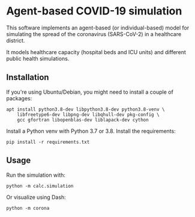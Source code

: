 # Agent-based COVID-19 simulation

This software implements an agent-based (or individual-based) model for simulating
the spread of the coronavirus (SARS-CoV-2) in a healthcare district.

It models healthcare capacity (hospital beds and ICU units) and different
public health simulations.


## Installation

If you're using Ubuntu/Debian, you might need to install a couple of packages:

```
apt install python3.8-dev libpython3.8-dev python3.8-venv \
    libfreetype6-dev libpng-dev libqhull-dev pkg-config \
    gcc gfortran libopenblas-dev liblapack-dev cython
```

Install a Python venv with Python 3.7 or 3.8. Install the requirements:

```
pip install -r requirements.txt
```


## Usage

Run the simulation with:

```
python -m calc.simulation
```

Or visualize using Dash:

```
python -m corona
```

